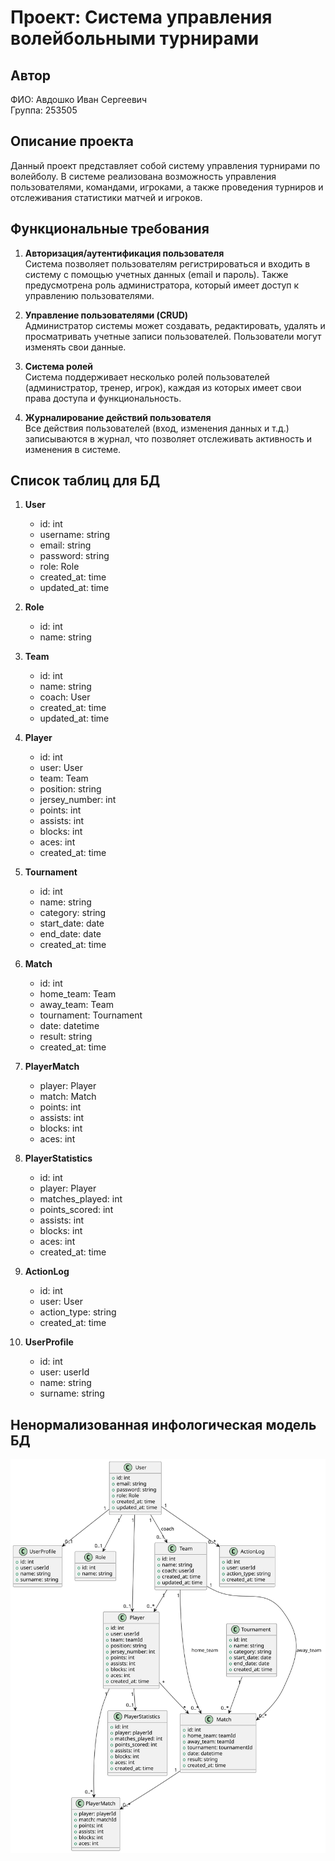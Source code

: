 # Проект: Система управления волейбольными турнирами

## Автор
ФИО: Авдошко Иван Сергеевич  
Группа: 253505

## Описание проекта
Данный проект представляет собой систему управления турнирами по волейболу. В системе реализована возможность управления пользователями, командами, игроками, а также проведения турниров и отслеживания статистики матчей и игроков.

## Функциональные требования

1. **Авторизация/аутентификация пользователя**  
   Система позволяет пользователям регистрироваться и входить в систему с помощью учетных данных (email и пароль). Также предусмотрена роль администратора, который имеет доступ к управлению пользователями.

2. **Управление пользователями (CRUD)**  
   Администратор системы может создавать, редактировать, удалять и просматривать учетные записи пользователей. Пользователи могут изменять свои данные.

3. **Система ролей**  
   Система поддерживает несколько ролей пользователей (администратор, тренер, игрок), каждая из которых имеет свои права доступа и функциональность.

4. **Журналирование действий пользователя**  
   Все действия пользователей (вход, изменения данных и т.д.) записываются в журнал, что позволяет отслеживать активность и изменения в системе.

## Список таблиц для БД

1. **User**
   - id: int
   - username: string
   - email: string
   - password: string
   - role: Role
   - created_at: time
   - updated_at: time

2. **Role**
   - id: int
   - name: string

3. **Team**
   - id: int
   - name: string
   - coach: User
   - created_at: time
   - updated_at: time

4. **Player**
   - id: int
   - user: User
   - team: Team
   - position: string
   - jersey_number: int
   - points: int
   - assists: int
   - blocks: int
   - aces: int
   - created_at: time

5. **Tournament**
   - id: int
   - name: string
   - category: string
   - start_date: date
   - end_date: date
   - created_at: time

6. **Match**
   - id: int
   - home_team: Team
   - away_team: Team
   - tournament: Tournament
   - date: datetime
   - result: string
   - created_at: time

7. **PlayerMatch**
   - player: Player
   - match: Match
   - points: int
   - assists: int
   - blocks: int
   - aces: int

8. **PlayerStatistics**
   - id: int
   - player: Player
   - matches_played: int
   - points_scored: int
   - assists: int
   - blocks: int
   - aces: int
   - created_at: time

9. **ActionLog**
   - id: int
   - user: User
   - action_type: string
   - created_at: time

10. **UserProfile**
    - id: int
    - user: userId
    - name: string
    - surname: string
    
## Ненормализованная инфологическая модель БД
![Модель БД](plantuml.svg)


